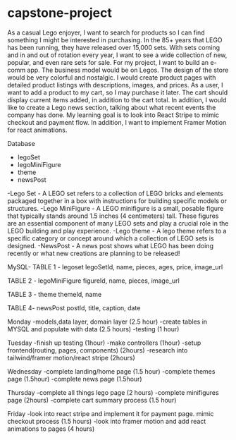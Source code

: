 # capstone-project

As a casual Lego enjoyer, I want to search for products so I can find something I might be interested in purchasing. In the 85+ years that LEGO has been running, they have released over 15,000 sets. With sets coming and in and out of rotation every year, I want to see a wide collection of new, popular, and even rare sets for sale. For my project, I want to build an e-comm app. The business model would be on Legos. The design of the store would be very colorful and nostalgic. I would create product pages with detailed product listings with descriptions, images, and prices. As a user, I want to add a product to my cart, so I may purchase it later. The cart should display current items added, in addition to the cart total. In addition, I would like to create a Lego news section, talking about what recent events the company has done. My learning goal is to look into React Stripe to mimic checkout and payment flow. In addition, I want to implement Framer Motion for react animations.

Database
- legoSet
- legoMiniFigure
- theme
- newsPost



-Lego Set - A LEGO set refers to a collection of LEGO bricks and elements packaged together in a box with instructions for building specific models or structures.
-Lego MiniFigure - A LEGO minifigure is a small, posable figure that typically stands around 1.5 inches (4 centimeters) tall. These figures are an essential component of many LEGO sets and play a crucial role in the LEGO building and play experience. 
-Lego theme - A lego theme refers to a specific category or concept around which a collection of LEGO sets is designed.
-NewsPost - A news post shows what LEGO has been doing recently or what new creations are planning to be released!




MySQL-
TABLE 1 - legoset
legoSetId, name,  pieces, ages, price, image_url


TABLE 2 - legoMiniFigure
figureId, name, pieces, image_url


TABLE 3 - theme
themeId, name

TABLE 4- newsPost
postId, title, caption, date



Monday
-models,data layer, domain layer (2.5 hour)
-create tables in MYSQL and populate with data (2.5 hours)
-testing (1 hour)


Tuesday
-finish up testing (1hour)
-make controllers (1hour)
-setup frontend(routing, pages, components) (2hours)
-research into tailwind/framer motion/react stripe (2hours)


Wednesday
-complete landing/home page (1.5 hour)
-complete themes page (1.5hour)
-complete news page (1.5hour)



Thursday
-complete all things lego page (2 hours)
-complete minifigures page (2hours)
-complete cart summary process (1.5 hour)

Friday
-look into react stripe and implement it for payment page. mimic checkout process (1.5 hours)
-look into framer motion and add react animations to pages (4 hours)






